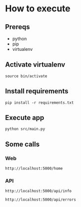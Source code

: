 # How to execute

## Prereqs

* python
* pip
* virtualenv

## Activate virtualenv
`source bin/activate`

## Install requirements
`pip install -r requirements.txt`

## Execute app
`python src/main.py`

## Some calls

### Web
`http://localhost:5000/home`

### API
`http://localhost:5000/api/info`

`http://localhost:5000/api/errors`
